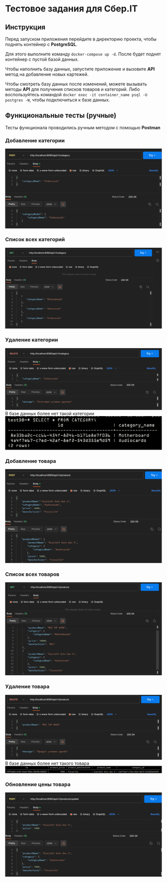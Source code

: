 # Тестовое задания для Сбер.IT
## Инструкция
Перед запуском приложения перейдите в директорию проекта,
чтобы поднять контейнер с **PostgreSQL**. 

Для этого выполните команду ``docker-compose up -d``. После будет поднят контейнер с пустой базой данных.

Чтобы наполнить базу данных, запустите приложение и вызовите **API** метод на добавление новых картежей.

Чтобы смотреть базу данных после изменений, можете вызывать методы **API** для получения списков товаров и категорий.
Либо воспользуйтесь командой
`docker exec -it container_name psql -U postgres -W`, чтобы подключиться к базе данных.

## Функциональные тесты (ручные)
Тесты функционала проводились ручным методом с помощью **Postman**

### Добавление категории
![img.png](readIMG/img.png)

### Список всех категорий
![img_1.png](readIMG/img_1.png)

### Удаление категории
![img_2.png](readIMG/img_2.png)
В базе данных более нет такой категории
![img_7.png](readIMG/img_7.png)

### Добавление товара
![img_3.png](readIMG/img_3.png)

### Список всех товаров
![img_4.png](readIMG/img_4.png)

### Удаление товара
![img_5.png](readIMG/img_5.png)
В базе данных более нет такого товара
![img_8.png](readIMG/img_8.png)

### Обновление цены товара
![img_6.png](readIMG/img_6.png)